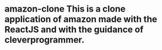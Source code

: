 # amazon-clone This is a clone application of amazon made with the ReactJS and with the guidance of cleverprogrammer.
